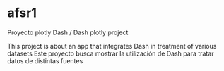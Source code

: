 # afsr1
Proyecto plotly Dash / Dash plotly project

This project is about an app that integrates Dash in treatment of various datasets
Este proyecto busca mostrar la utilización de Dash para tratar datos de distintas fuentes
